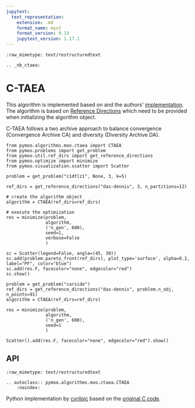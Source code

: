 ```yaml
---
jupytext:
  text_representation:
    extension: .md
    format_name: myst
    format_version: 0.13
    jupytext_version: 1.17.1
---
```


```{raw-cell}
:raw_mimetype: text/restructuredtext

.. _nb_ctaea:
```

# C-TAEA


This algorithm is implemented based on <cite data-cite="ctaea"></cite> and the authors' [implementation](https://web.archive.org/web/20200916105021/https://cola-laboratory.github.io/docs/publications). The algorithm is based on [Reference Directions](../../misc/reference_directions.ipynb) which need to be provided when initializing the algorithm object.

C-TAEA follows a two archive approach to balance convergence (Convergence Archive CA) and diversity (Diversity Archive DA).

```{code-cell} ipython3
from pymoo.algorithms.moo.ctaea import CTAEA
from pymoo.problems import get_problem
from pymoo.util.ref_dirs import get_reference_directions
from pymoo.optimize import minimize
from pymoo.visualization.scatter import Scatter

problem = get_problem("c1dtlz1", None, 3, k=5)

ref_dirs = get_reference_directions("das-dennis", 3, n_partitions=12)

# create the algorithm object
algorithm = CTAEA(ref_dirs=ref_dirs)

# execute the optimization
res = minimize(problem,
               algorithm,
               ('n_gen', 600),
               seed=1,
               verbose=False
               )

sc = Scatter(legend=False, angle=(45, 30))
sc.add(problem.pareto_front(ref_dirs), plot_type='surface', alpha=0.2, label="PF", color="blue")
sc.add(res.F, facecolor="none", edgecolor="red")
sc.show()
```

```{code-cell} ipython3
problem = get_problem("carside")
ref_dirs = get_reference_directions("das-dennis", problem.n_obj, n_points=91)
algorithm = CTAEA(ref_dirs=ref_dirs)

res = minimize(problem,
               algorithm,
               ('n_gen', 600),
               seed=1
               )

Scatter().add(res.F, facecolor="none", edgecolor="red").show()
```

## API

```{raw-cell}
:raw_mimetype: text/restructuredtext

.. autoclass:: pymoo.algorithms.moo.ctaea.CTAEA
    :noindex:
```

Python implementation by [cyrilpic](https://github.com/cyrilpic) based on the [original C code](https://web.archive.org/web/20200916105021/https://cola-laboratory.github.io/docs/publications).
